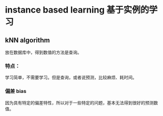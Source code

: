 # instance based learning 基于实例的学习

## kNN algorithm

放在数据库中，得到数值的方法是查询。

### 特点：

学习简单，不需要学习。但是查询，或者说预测，比较麻烦、耗时间。

### 偏差 bias

因为具有特定的偏差特性，所以对于一些特定的问题，基本无法得到很好的预测数值。